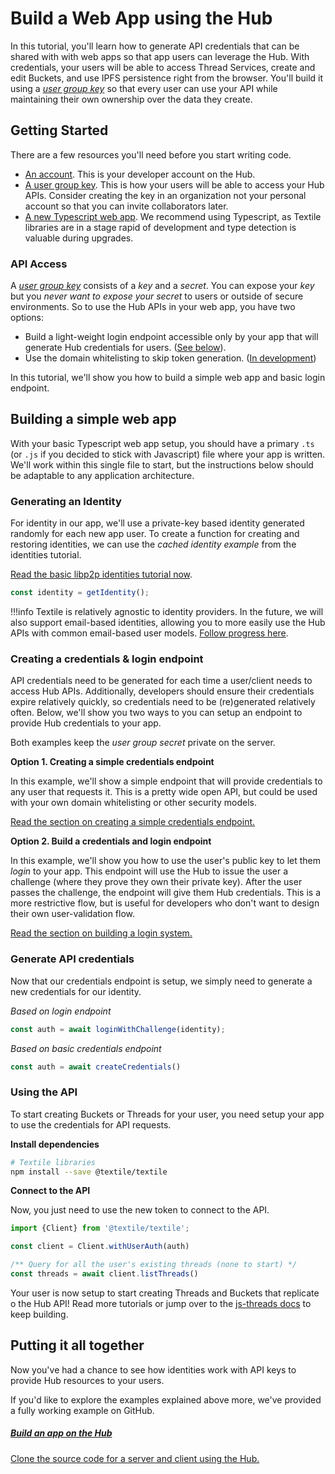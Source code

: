 # Build a Web App using the Hub

In this tutorial, you'll learn how to generate API credentials that can be shared with with web apps so that app users can leverage the Hub. With credentials, your users will be able to access Thread Services, create and edit Buckets, and use IPFS persistence right from the browser. You'll build it using a [_user group key_](../hub/app-apis.md) so that every user can use your API while maintaining their own ownership over the data they create.

## Getting Started

There are a few resources you'll need before you start writing code.

- [An account](../hub/accounts.md). This is your developer account on the Hub.
- [A user group key](../hub/app-apis.md). This is how your users will be able to access your Hub APIs. Consider creating the key in an organization not your personal account so that you can invite collaborators later.
- [A new Typescript web app](https://webpack.js.org/guides/typescript/). We recommend using Typescript, as Textile libraries are in a stage rapid of development and type detection is valuable during upgrades.

### API Access

A [_user group key_](../hub/app-apis.md) consists of a _key_ and a _secret_. You can expose your _key_ but you *never want to expose your _secret_* to users or outside of secure environments. So to use the Hub APIs in your web app, you have two options:

* Build a light-weight login endpoint accessible only by your app that will generate Hub credentials for users. ([See below](#creating-a-login-endpoint)).
* Use the domain whitelisting to skip token generation. ([In development](https://github.com/textileio/textile/issues/109))

In this tutorial, we'll show you how to build a simple web app and basic login endpoint.

## Building a simple web app

With your basic Typescript web app setup, you should have a primary `.ts` (or `.js` if you decided to stick with Javascript) file where your app is written. We'll work within this single file to start, but the instructions below should be adaptable to any application architecture.

### Generating an Identity

For identity in our app, we'll use a private-key based identity generated randomly for each new app user. To create a function for creating and restoring identities, we can use the _cached identity example_ from the identities tutorial.

[Read the basic libp2p identities tutorial now](libp2p-identities.md).

```typescript
const identity = getIdentity();
```

!!!info
    Textile is relatively agnostic to identity providers. In the future, we will also support email-based identities, allowing you to more easily use the Hub APIs with common email-based user models. [Follow progress here](https://github.com/textileio/textile/issues/216).

### Creating a credentials & login endpoint

API credentials need to be generated for each time a user/client needs to access Hub APIs. Additionally, developers should ensure their credentials expire relatively quickly, so credentials need to be (re)generated relatively often. Below, we'll show you two ways to you can setup an endpoint to provide Hub credentials to your app.

Both examples keep the _user group secret_ private on the server.

**Option 1. Creating a simple credentials endpoint**

In this example, we'll show a simple endpoint that will provide credentials to any user that requests it. This is a pretty wide open API, but could be used with your own domain whitelisting or other security models.

[Read the section on creating a simple credentials endpoint.](simple-credentials-endpoint.md)

**Option 2. Build a credentials and login endpoint**

In this example, we'll show you how to use the user's public key to let them _login_ to your app. This endpoint will use the Hub to issue the user a challenge (where they prove they own their private key). After the user passes the challenge, the endpoint will give them Hub credentials. This is a more restrictive flow, but is useful for developers who don't want to design their own user-validation flow.

[Read the section on building a login system.](user-login-endpoint.md)

### Generate API credentials

Now that our credentials endpoint is setup, we simply need to generate a new credentials for our identity.

*Based on login endpoint*

```typescript
const auth = await loginWithChallenge(identity);
```

*Based on basic credentials endpoint*

```typescript
const auth = await createCredentials()
```

### Using the API

To start creating Buckets or Threads for your user, you need setup your app to use the credentials for API requests.

**Install dependencies**

```bash
# Textile libraries
npm install --save @textile/textile
```

**Connect to the API**

Now, you just need to use the new token to connect to the API.

```typescript
import {Client} from '@textile/textile';

const client = Client.withUserAuth(auth)

/** Query for all the user's existing threads (none to start) */
const threads = await client.listThreads()
```

Your user is now setup to start creating Threads and Buckets that replicate o the Hub API! Read more tutorials or jump over to the [js-threads docs](https://textileio.github.io/js-threads) to keep building.

## Putting it all together

Now you've had a chance to see how identities work with API keys to provide Hub resources to your users. 

If you'd like to explore the examples explained above more, we've provided a fully working example on GitHub.

<div class="txtl-options half">
  <a href="https://github.com/textileio/js-examples/tree/master/hub-browser-auth-app" class="box">
    <h5>Build an app on the Hub</h5>
    <p>Clone the source code for a server and client using the Hub.</p>
  </a>
</div>

<br />
